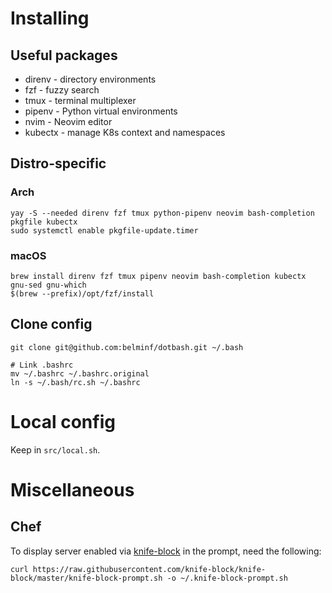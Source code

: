 # Installing

## Useful packages
* direnv - directory environments
* fzf - fuzzy search
* tmux - terminal multiplexer
* pipenv - Python virtual environments
* nvim - Neovim editor
* kubectx - manage K8s context and namespaces

## Distro-specific
### Arch
```
yay -S --needed direnv fzf tmux python-pipenv neovim bash-completion pkgfile kubectx
sudo systemctl enable pkgfile-update.timer
```

### macOS
```
brew install direnv fzf tmux pipenv neovim bash-completion kubectx gnu-sed gnu-which
$(brew --prefix)/opt/fzf/install
```
## Clone config
```
git clone git@github.com:belminf/dotbash.git ~/.bash

# Link .bashrc
mv ~/.bashrc ~/.bashrc.original
ln -s ~/.bash/rc.sh ~/.bashrc
```

# Local config
Keep in `src/local.sh`.

# Miscellaneous
## Chef
To display server enabled via [knife-block](https://github.com/knife-block/knife-block) in the prompt, need the following:

```
curl https://raw.githubusercontent.com/knife-block/knife-block/master/knife-block-prompt.sh -o ~/.knife-block-prompt.sh
```
